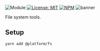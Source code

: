 ![Module](https://img.shields.io/badge/%40platform-fs-%23EA4E7E.svg)
[![License: MIT](https://img.shields.io/badge/license-MIT-blue.svg)](https://opensource.org/licenses/MIT)
[![NPM](https://img.shields.io/npm/v/@platform/fs.svg?colorB=blue&style=flat)](https://www.npmjs.com/package/@platform/fs)
![banner](https://uih.sfo2.digitaloceanspaces.com/%40platform/repo-banners/fs.png)

File system tools.

## Setup

    yarn add @platform/fs

<p>&nbsp;<p>
<p>&nbsp;<p>





